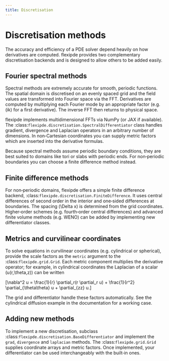 ```yaml
---
title: Discretisation
---
```


# Discretisation methods

The accuracy and efficiency of a PDE solver depend heavily on how derivatives are computed.  flexipde provides two complementary discretisation backends and is designed to allow others to be added easily.

## Fourier spectral methods

Spectral methods are extremely accurate for smooth, periodic functions.  The spatial domain is discretised on an evenly spaced grid and the field values are transformed into Fourier space via the FFT.  Derivatives are computed by multiplying each Fourier mode by an appropriate factor (e.g. \(ik\) for a first derivative).  The inverse FFT then returns to physical space.

flexipde implements multidimensional FFTs via NumPy (or JAX if available).  The :class:`flexipde.discretisation.SpectralDifferentiator` class handles gradient, divergence and Laplacian operators in an arbitrary number of dimensions.  In non‑Cartesian coordinates you can supply metric factors which are inserted into the derivative formulas.

Because spectral methods assume periodic boundary conditions, they are best suited to domains like tori or slabs with periodic ends.  For non‑periodic boundaries you can choose a finite difference method instead.

## Finite difference methods

For non‑periodic domains, flexipde offers a simple finite difference backend, :class:`flexipde.discretisation.FiniteDifference`.  It uses central differences of second order in the interior and one‑sided differences at boundaries.  The spacing \(\Delta x\) is determined from the grid coordinates.  Higher‑order schemes (e.g. fourth‑order central differences) and advanced finite volume methods (e.g. WENO) can be added by implementing new differentiator classes.

## Metrics and curvilinear coordinates

To solve equations in curvilinear coordinates (e.g. cylindrical or spherical), provide the scale factors as the `metric` argument to the :class:`flexipde.grid.Grid`.  Each metric component multiplies the derivative operator; for example, in cylindrical coordinates the Laplacian of a scalar \(u(r,\theta,z)\) can be written

\[\nabla^2 u = \frac{1}{r} \partial_r(r \partial_r u) + \frac{1}{r^2} \partial_{\theta\theta} u + \partial_{zz} u.\]

The grid and differentiator handle these factors automatically.  See the cylindrical diffusion example in the documentation for a working case.

## Adding new methods

To implement a new discretisation, subclass :class:`flexipde.discretisation.BaseDifferentiator` and implement the `grad`, `divergence` and `laplacian` methods.  The :class:`flexipde.grid.Grid` supplies coordinate arrays and metric factors.  Once implemented, your differentiator can be used interchangeably with the built‑in ones.